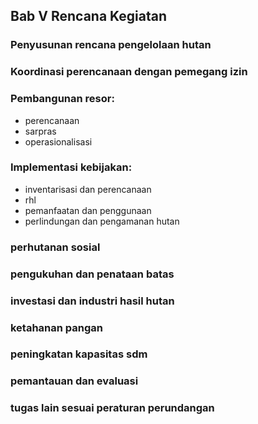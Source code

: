 ## Bab V Rencana Kegiatan
### Penyusunan rencana pengelolaan hutan
### Koordinasi perencanaan dengan pemegang izin
### Pembangunan resor:
- perencanaan
- sarpras
- operasionalisasi
### Implementasi kebijakan:
- inventarisasi dan perencanaan
- rhl
- pemanfaatan dan penggunaan
- perlindungan dan pengamanan hutan
### perhutanan sosial
### pengukuhan dan penataan batas
### investasi dan industri hasil hutan
### ketahanan pangan
### peningkatan kapasitas sdm
### pemantauan dan evaluasi
### tugas lain sesuai peraturan perundangan
